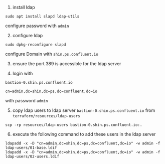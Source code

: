 1. install ldap
```
sudo apt install slapd ldap-utils
```
configure password with `admin`

2. configure ldap
```
sudo dpkg-reconfigure slapd
```
configure Domain with `shin.ps.confluent.io`

3. ensure the port 389 is accessible for the ldap server

4. login with
```
bastion-0.shin.ps.confluent.io

cn=admin,dc=shin,dc=ps,dc=confluent,dc=io
```
with password `admin`

5. copy ldap users to ldap server `bastion-0.shin.ps.confluent.io` from `terraform/resources/ldap-users`
```
scp -rp resources/ldap-users bastion-0.shin.ps.confluent.io:.
```

6. execute the following command to add these users in the ldap server
```
ldapadd -x -D "cn=admin,dc=shin,dc=ps,dc=confluent,dc=io" -w admin -f ldap-users/01-base.ldif
ldapadd -x -D "cn=admin,dc=shin,dc=ps,dc=confluent,dc=io" -w admin -f ldap-users/02-users.ldif
```
